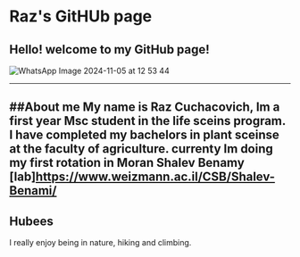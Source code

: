 # Raz's GitHUb page

## Hello! welcome to my GitHub page!


![WhatsApp Image 2024-11-05 at 12 53 44](https://github.com/user-attachments/assets/0f0c5061-3f77-401a-84a5-4cb17507a842)

---
##About me
My name is Raz Cuchacovich, Im a first year Msc student in the life sceins program. I have completed my bachelors in plant sceinse at the faculty of agriculture. currenty Im doing my first rotation in Moran Shalev Benamy [lab]https://www.weizmann.ac.il/CSB/Shalev-Benami/
---
## Hubees
I really enjoy being in nature, hiking and climbing.






